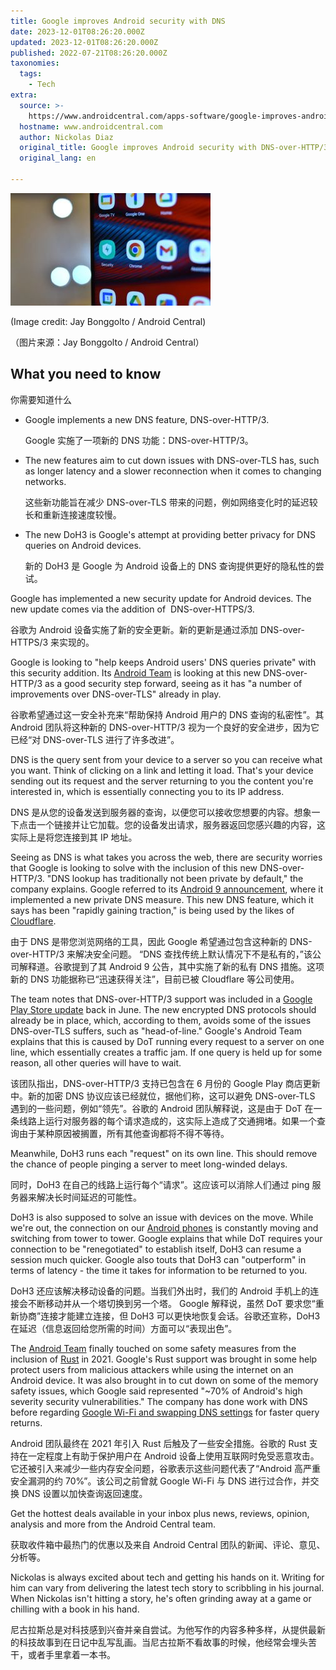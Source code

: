 ```yaml
---
title: Google improves Android security with DNS
date: 2023-12-01T08:26:20.000Z
updated: 2023-12-01T08:26:20.000Z
published: 2022-07-21T08:26:20.000Z
taxonomies:
  tags:
    - Tech
extra:
  source: >-
    https://www.androidcentral.com/apps-software/google-improves-android-security-dns-over-http3-update
  hostname: www.androidcentral.com
  author: Nickolas Diaz
  original_title: Google improves Android security with DNS-over-HTTP/3 update
  original_lang: en

---
```


![Google apps on an Android phone home screen](qsba66QW5qoKryNKBJmM8D-320-80.jpg)

(Image credit: Jay Bonggolto / Android Central)  

（图片来源：Jay Bonggolto / Android Central）

## What you need to know  

你需要知道什么

-   Google implements a new DNS feature, DNS-over-HTTP/3.  
    
    Google 实施了一项新的 DNS 功能：DNS-over-HTTP/3。
-   The new features aim to cut down issues with DNS-over-TLS has, such as longer latency and a slower reconnection when it comes to changing networks.  
    
    这些新功能旨在减少 DNS-over-TLS 带来的问题，例如网络变化时的延迟较长和重新连接速度较慢。
-   The new DoH3 is Google's attempt at providing better privacy for DNS queries on Android devices.  
    
    新的 DoH3 是 Google 为 Android 设备上的 DNS 查询提供更好的隐私性的尝试。

Google has implemented a new security update for Android devices. The new update comes via the addition of  DNS-over-HTTPS/3.  

谷歌为 Android 设备实施了新的安全更新。新的更新是通过添加 DNS-over-HTTPS/3 来实现的。

Google is looking to "help keeps Android users' DNS queries private" with this security addition. Its [Android Team](https://security.googleblog.com/2022/07/dns-over-http3-in-android.html?m=1) is looking at this new DNS-over-HTTP/3 as a good security step forward, seeing as it has "a number of improvements over DNS-over-TLS" already in play.  

谷歌希望通过这一安全补充来“帮助保持 Android 用户的 DNS 查询的私密性”。其 Android 团队将这种新的 DNS-over-HTTP/3 视为一个良好的安全进步，因为它已经“对 DNS-over-TLS 进行了许多改进”。

DNS is the query sent from your device to a server so you can receive what you want. Think of clicking on a link and letting it load. That's your device sending out its request and the server returning to you the content you're interested in, which is essentially connecting you to its IP address.  

DNS 是从您的设备发送到服务器的查询，以便您可以接收您想要的内容。想象一下点击一个链接并让它加载。您的设备发出请求，服务器返回您感兴趣的内容，这实际上是将您连接到其 IP 地址。

Seeing as DNS is what takes you across the web, there are security worries that Google is looking to solve with the inclusion of this new DNS-over-HTTP/3. "DNS lookup has traditionally not been private by default," the company explains. Google referred to its [Android 9 announcement](https://android-developers.googleblog.com/2018/04/dns-over-tls-support-in-android-p.html), where it implemented a new private DNS measure. This new DNS feature, which it says has been "rapidly gaining traction," is being used by the likes of [Cloudflare](https://developers.cloudflare.com/1.1.1.1/encryption/dns-over-https/dns-over-https-client/).  

由于 DNS 是带您浏览网络的工具，因此 Google 希望通过包含这种新的 DNS-over-HTTP/3 来解决安全问题。 “DNS 查找传统上默认情况下不是私有的，”该公司解释道。谷歌提到了其 Android 9 公告，其中实施了新的私有 DNS 措施。这项新的 DNS 功能据称已“迅速获得关注”，目前已被 Cloudflare 等公司使用。

The team notes that DNS-over-HTTP/3 support was included in a [Google Play Store update](https://source.android.com/devices/architecture/modular-system) back in June. The new encrypted DNS protocols should already be in place, which, according to them, avoids some of the issues DNS-over-TLS suffers, such as "head-of-line." Google's Android Team explains that this is caused by DoT running every request to a server on one line, which essentially creates a traffic jam. If one query is held up for some reason, all other queries will have to wait.  

该团队指出，DNS-over-HTTP/3 支持已包含在 6 月份的 Google Play 商店更新中。新的加密 DNS 协议应该已经就位，据他们称，这可以避免 DNS-over-TLS 遇到的一些问题，例如“领先”。谷歌的 Android 团队解释说，这是由于 DoT 在一条线路上运行对服务器的每个请求造成的，这实际上造成了交通拥堵。如果一个查询由于某种原因被搁置，所有其他查询都将不得不等待。

Meanwhile, DoH3 runs each "request" on its own line. This should remove the chance of people pinging a server to meet long-winded delays.  

同时，DoH3 在自己的线路上运行每个“请求”。这应该可以消除人们通过 ping 服务器来解决长时间延迟的可能性。

DoH3 is also supposed to solve an issue with devices on the move. While we're out, the connection on our [Android phones](https://www.androidcentral.com/best-android-phones) is constantly moving and switching from tower to tower. Google explains that while DoT requires your connection to be "renegotiated" to establish itself, DoH3 can resume a session much quicker. Google also touts that DoH3 can "outperform" in terms of latency - the time it takes for information to be returned to you.  

DoH3 还应该解决移动设备的问题。当我们外出时，我们的 Android 手机上的连接会不断移动并从一个塔切换到另一个塔。 Google 解释说，虽然 DoT 要求您“重新协商”连接才能建立连接，但 DoH3 可以更快地恢复会话。谷歌还宣称，DoH3 在延迟（信息返回给您所需的时间）方面可以“表现出色”。

The [Android Team](https://security.googleblog.com/2022/07/dns-over-http3-in-android.html?m=1) finally touched on some safety measures from the inclusion of [Rust](https://security.googleblog.com/2021/04/rust-in-android-platform.html) in 2021. Google's Rust support was brought in some help protect users from malicious attackers while using the internet on an Android device. It was also brought in to cut down on some of the memory safety issues, which Google said represented "~70% of Android's high severity security vulnerabilities." The company has done work with DNS before regarding [Google Wi-Fi and swapping DNS settings](https://www.androidcentral.com/how-change-dns-settings-your-google-wifi) for faster query returns.  

Android 团队最终在 2021 年引入 Rust 后触及了一些安全措施。谷歌的 Rust 支持在一定程度上有助于保护用户在 Android 设备上使用互联网时免受恶意攻击。它还被引入来减少一些内存安全问题，谷歌表示这些问题代表了“Android 高严重安全漏洞的约 70%”。该公司之前曾就 Google Wi-Fi 与 DNS 进行过合作，并交换 DNS 设置以加快查询返回速度。

Get the hottest deals available in your inbox plus news, reviews, opinion, analysis and more from the Android Central team.  

获取收件箱中最热门的优惠以及来自 Android Central 团队的新闻、评论、意见、分析等。

Nickolas is always excited about tech and getting his hands on it. Writing for him can vary from delivering the latest tech story to scribbling in his journal. When Nickolas isn't hitting a story, he's often grinding away at a game or chilling with a book in his hand.  

尼古拉斯总是对科技感到兴奋并亲自尝试。为他写作的内容多种多样，从提供最新的科技故事到在日记中乱写乱画。当尼古拉斯不看故事的时候，他经常会埋头苦干，或者手里拿着一本书。
